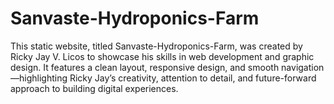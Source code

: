 # Sanvaste-Hydroponics-Farm
This static website, titled Sanvaste-Hydroponics-Farm, was created by Ricky Jay V. Licos to showcase his skills in web development and graphic design. It features a clean layout, responsive design, and smooth navigation—highlighting Ricky Jay’s creativity, attention to detail, and future-forward approach to building digital experiences.
